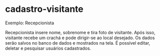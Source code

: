 # cadastro-visitante
Exemplo: Recepcionista

Recepcionista insere nome, sobrenome e tira foto de visitante.
Após isso, visitante recebe um crachá e pode dirigir-se ao local desejado.
Os dados serão salvos no banco de dados e mostrados na tela.
É possível editar, deletar e pesquisar usuários cadastrados.


